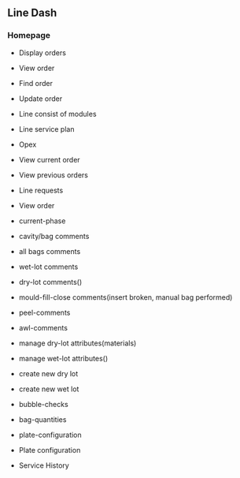 ## Line Dash

### Homepage

* Display orders
* View order
* Find order
* Update order

* Line consist of modules
* Line service plan
* Opex

* View current order
* View previous orders
* Line requests

* View order
* current-phase
* cavity/bag comments
* all bags comments
* wet-lot comments
* dry-lot comments()
* mould-fill-close comments(insert broken, manual bag performed)
* peel-comments
* awl-comments
* manage dry-lot attributes(materials)
* manage wet-lot attributes()
* create new dry lot
* create new wet lot
* bubble-checks
* bag-quantities
* plate-configuration

* Plate configuration
* Service History
